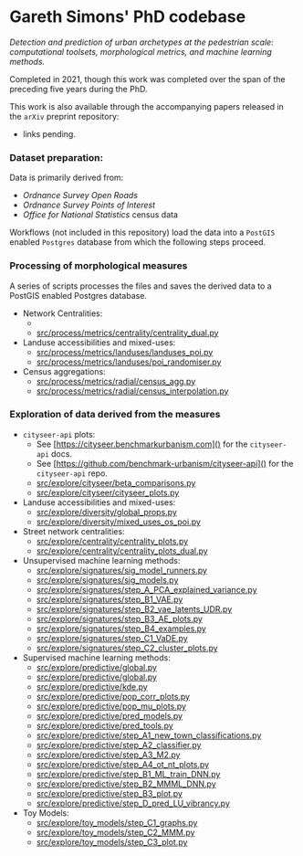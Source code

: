 # Gareth Simons' PhD codebase

_Detection and prediction of urban archetypes at the pedestrian scale: computational toolsets, morphological metrics, and machine learning methods._

Completed in 2021, though this work was completed over the span of the preceding five years during the PhD.

This work is also available through the accompanying papers released in the `arXiv` preprint repository:
- links pending.

### Dataset preparation:

Data is primarily derived from:
- _Ordnance Survey_ _Open Roads_
- _Ordnance Survey_ _Points of Interest_
- _Office for National Statistics_ census data

Workflows (not included in this repository) load the data into a `PostGIS` enabled `Postgres` database from which the following steps proceed.

### Processing of morphological measures 
A series of scripts processes the files and saves the derived data to a PostGIS enabled Postgres database.

- Network Centralities:
  - [](src/process/metrics/centrality/centrality_primal.py)
  - [src/process/metrics/centrality/centrality_dual.py]()
- Landuse accessibilities and mixed-uses:
  - [src/process/metrics/landuses/landuses_poi.py]()
  - [src/process/metrics/landuses/poi_randomiser.py]()
- Census aggregations:
  - [src/process/metrics/radial/census_agg.py]()
  - [src/process/metrics/radial/census_interpolation.py]()

### Exploration of data derived from the measures

- `cityseer-api` plots:
  - See [https://cityseer.benchmarkurbanism.com]() for the `cityseer-api` docs.
  - See [https://github.com/benchmark-urbanism/cityseer-api]() for the `cityseer-api` repo.
  - [src/explore/cityseer/beta_comparisons.py]()
  - [src/explore/cityseer/cityseer_plots.py]()
- Landuse accessibilities and mixed-uses:
  - [src/explore/diversity/global_props.py]()
  - [src/explore/diversity/mixed_uses_os_poi.py]()
- Street network centralities:
  - [src/explore/centrality/centrality_plots.py]()
  - [src/explore/centrality/centrality_plots_dual.py]()
- Unsupervised machine learning methods:
  - [src/explore/signatures/sig_model_runners.py]()
  - [src/explore/signatures/sig_models.py]()
  - [src/explore/signatures/step_A_PCA_explained_variance.py]()
  - [src/explore/signatures/step_B1_VAE.py]()
  - [src/explore/signatures/step_B2_vae_latents_UDR.py]()
  - [src/explore/signatures/step_B3_AE_plots.py]()
  - [src/explore/signatures/step_B4_examples.py]()
  - [src/explore/signatures/step_C1_VaDE.py]()
  - [src/explore/signatures/step_C2_cluster_plots.py]()
- Supervised machine learning methods:
  - [src/explore/predictive/global.py]()
  - [src/explore/predictive/global.py]()
  - [src/explore/predictive/kde.py]()
  - [src/explore/predictive/pop_corr_plots.py]()
  - [src/explore/predictive/pop_mu_plots.py]()
  - [src/explore/predictive/pred_models.py]()
  - [src/explore/predictive/pred_tools.py]()
  - [src/explore/predictive/step_A1_new_town_classifications.py]()
  - [src/explore/predictive/step_A2_classifier.py]()
  - [src/explore/predictive/step_A3_M2.py]()
  - [src/explore/predictive/step_A4_ot_nt_plots.py]()
  - [src/explore/predictive/step_B1_ML_train_DNN.py]()
  - [src/explore/predictive/step_B2_MMML_DNN.py]()
  - [src/explore/predictive/step_B3_plot.py]()
  - [src/explore/predictive/step_D_pred_LU_vibrancy.py]()
- Toy Models:
  - [src/explore/toy_models/step_C1_graphs.py]()
  - [src/explore/toy_models/step_C2_MMM.py]()
  - [src/explore/toy_models/step_C3_plot.py]()
